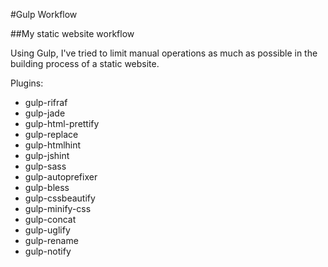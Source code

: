#Gulp Workflow

##My static website workflow

Using Gulp, I've tried to limit manual operations as much as possible in the building process of a static website.

Plugins:

- gulp-rifraf
- gulp-jade
- gulp-html-prettify
- gulp-replace
- gulp-htmlhint
- gulp-jshint
- gulp-sass
- gulp-autoprefixer
- gulp-bless
- gulp-cssbeautify
- gulp-minify-css
- gulp-concat
- gulp-uglify
- gulp-rename
- gulp-notify
